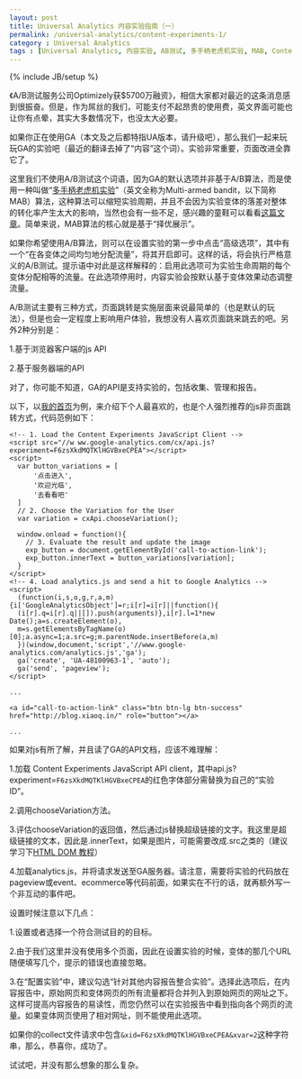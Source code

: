 ```yaml
---
layout: post
title: Universal Analytics 内容实验指南（一）
permalink: /universal-analytics/content-experiments-1/
category : Universal Analytics
tags : [Universal Analytics, 内容实验, AB测试, 多手柄老虎机实验, MAB, Content Experiments]
---
```

{% include JB/setup %}



《A/B测试服务公司Optimizely获$5700万融资》，相信大家都对最近的这条消息感到很振奋。但是，作为屌丝的我们，可能支付不起昂贵的使用费，英文界面可能也让你有点晕，其实大多数情况下，也没太大必要。

如果你正在使用GA（本文及之后都特指UA版本，请升级吧），那么我们一起来玩玩GA的实验吧（最近的翻译去掉了“内容”这个词）。实验非常重要，页面改进全靠它了。

这里我们不使用A/B测试这个词语，因为GA的默认选项并非基于A/B算法，而是使用一种叫做“[多手柄老虎机实验](https://support.google.com/analytics/answer/2844870?hl=zh-Hans)”（英文全称为Multi-armed bandit，以下简称MAB）算法，这种算法可以缩短实验周期，并且不会因为实验变体的落差对整体的转化率产生太大的影响，当然也会有一些不足，感兴趣的童鞋可以看看[这篇文章](http://visualwebsiteoptimizer.com/split-testing-blog/multi-armed-bandit-algorithm/)。简单来说，MAB算法的核心就是基于“择优展示”。


如果你希望使用A/B算法，则可以在设置实验的第一步中点击“高级选项”，其中有一个“在各变体之间均匀地分配流量”，将其开启即可。这样的话，将会执行严格意义的A/B测试。提示语中对此是这样解释的：启用此选项可为实验生命周期的每个变体分配相等的流量。在此选项停用时，内容实验会按默认基于变体效果动态调整流量。

A/B测试主要有三种方式，页面跳转是实施层面来说最简单的（也是默认的玩法），但是也会一定程度上影响用户体验，我想没有人喜欢页面跳来跳去的吧。另外2种分别是：

1.基于浏览器客户端的js API

2.基于服务器端的API

对了，你可能不知道，GA的API是支持实验的，包括收集、管理和报告。

以下，以[我的首页](http://xiaoq.in/)为例，来介绍下个人最喜欢的，也是个人强烈推荐的js非页面跳转方式，代码范例如下：

```
<!-- 1. Load the Content Experiments JavaScript Client -->
<script src="//w ww.google-analytics.com/cx/api.js?experiment=F6zsXkdMQTKlHGVBxeCPEA"></script>
<script>
  var button_variations = [
      '点击进入',
      '欢迎光临',
      '去看看吧'
  ]
  // 2. Choose the Variation for the User
  var variation = cxApi.chooseVariation();

  window.onload = function(){
    // 3. Evaluate the result and update the image
    exp_button = document.getElementById('call-to-action-link');
    exp_button.innerText = button_variations[variation];
  }
</script>
<!-- 4. Load analytics.js and send a hit to Google Analytics -->
<script>
  (function(i,s,o,g,r,a,m){i['GoogleAnalyticsObject']=r;i[r]=i[r]||function(){
  (i[r].q=i[r].q||[]).push(arguments)},i[r].l=1*new Date();a=s.createElement(o),
  m=s.getElementsByTagName(o)[0];a.async=1;a.src=g;m.parentNode.insertBefore(a,m)
  })(window,document,'script','//www.google-analytics.com/analytics.js','ga');
  ga('create', 'UA-48100963-1', 'auto');
  ga('send', 'pageview');
</script>

...

<a id="call-to-action-link" class="btn btn-lg btn-success" href="http://blog.xiaoq.in/" role="button"></a>

...

```

如果对js有所了解，并且读了GA的API文档，应该不难理解：

1.加载 Content Experiments JavaScript API client，其中api.js?experiment=`F6zsXkdMQTKlHGVBxeCPEA`的红色字体部分需替换为自己的“实验 ID”。

2.调用chooseVariation方法。

3.评估chooseVariation的返回值，然后通过js替换超级链接的文字。我这里是超级链接的文本，因此是.innerText，如果是图片，可能需要改成.src之类的（建议学习下[HTML DOM 教程](http://www.w3school.com.cn/htmldom/index.asp)）

4.加载analytics.js，并将请求发送至GA服务器。请注意，需要将实验的代码放在pageview或event、ecommerce等代码前面，如果实在不行的话，就再额外写一个非互动的事件吧。

设置时候注意以下几点：

1.设置或者选择一个符合测试目的的目标。

2.由于我们这里并没有使用多个页面，因此在设置实验的时候，变体的那几个URL随便填写几个，提示的错误也直接忽略。

3.在“配置实验”中，建议勾选“针对其他内容报告整合实验”。选择此选项后，在内容报告中，原始网页和变体网页的所有流量都将合并列入到原始网页的网址之下。这样可提高内容报告的易读性，而您仍然可以在实验报告中看到指向各个网页的流量。如果变体网页使用了相对网址，则不能使用此选项。

如果你的collect文件请求中包含`&xid=F6zsXkdMQTKlHGVBxeCPEA&xvar=2`这种字符串，那么，恭喜你，成功了。

试试吧，并没有那么想象的那么复杂。
